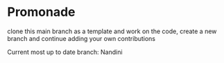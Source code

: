 
# Promonade

clone this main branch as a template and work on the code, create a new branch and continue adding your own contributions

Current most up to date branch: Nandini

